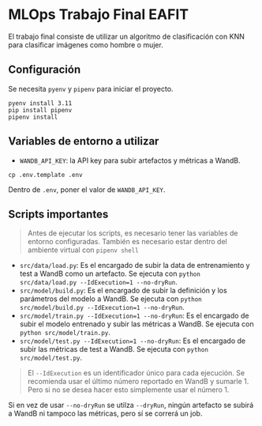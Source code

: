 # MLOps Trabajo Final EAFIT

El trabajo final consiste de utilizar un algoritmo de clasificación con KNN para clasificar imágenes
como hombre o mujer.

## Configuración

Se necesita `pyenv` y `pipenv` para iniciar el proyecto.

```terminal
pyenv install 3.11
pip install pipenv
pipenv install
```

## Variables de entorno a utilizar

* `WANDB_API_KEY`: la API key para subir artefactos y métricas a WandB.

```terminal
cp .env.template .env
```

Dentro de `.env`, poner el valor de `WANDB_API_KEY`.

## Scripts importantes

> Antes de ejecutar los scripts, es necesario tener las variables de entorno configuradas. También es necesario estar dentro del ambiente virtual con `pipenv shell`

* `src/data/load.py`: Es el encargado de subir la data de entrenamiento y test a WandB como un artefacto. Se ejecuta con `python src/data/load.py --IdExecution=1 --no-dryRun`.
* `src/model/build.py`: Es el encargado de subir la definición y los parámetros del modelo a WandB. Se ejecuta con `python src/model/build.py --IdExecution=1 --no-dryRun`.
* `src/model/train.py --IdExecution=1 --no-dryRun`: Es el encargado de subir el modelo entrenado y subir las métricas a WandB. Se ejecuta con `python src/model/train.py`.
* `src/model/test.py --IdExecution=1 --no-dryRun`: Es el encargado de subir las métricas de test a WandB. Se ejecuta con `python src/model/test.py`.

> El `--IdExecution` es un identificador único para cada ejecución. Se recomienda usar el último número reportado en WandB y sumarle 1. Pero si no se desea hacer esto simplemente usar el número 1.

Si en vez de usar `--no-dryRun` se utilza `--dryRun`, ningún artefacto se subirá a WandB ni tampoco las métricas, pero
sí se correrá un job.
